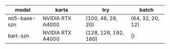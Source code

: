 model | karta | try | batch
------|-------|-----|------
mt5-base-szn | NVIDIA RTX A4000 | (100, 48, 28, 20) | (64, 32, 20, 12)
bart-szn | NVIDIA RTX A4000 | (128, 128, 192, 160) | ()